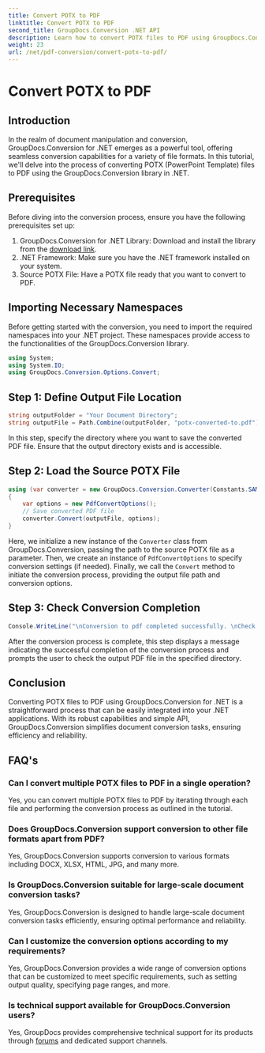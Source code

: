 ```yaml
---
title: Convert POTX to PDF
linktitle: Convert POTX to PDF
second_title: GroupDocs.Conversion .NET API
description: Learn how to convert POTX files to PDF using GroupDocs.Conversion for .NET. Follow this step-by-step tutorial for seamless document conversion.
weight: 23
url: /net/pdf-conversion/convert-potx-to-pdf/
---
```


# Convert POTX to PDF

## Introduction
In the realm of document manipulation and conversion, GroupDocs.Conversion for .NET emerges as a powerful tool, offering seamless conversion capabilities for a variety of file formats. In this tutorial, we'll delve into the process of converting POTX (PowerPoint Template) files to PDF using the GroupDocs.Conversion library in .NET.
## Prerequisites
Before diving into the conversion process, ensure you have the following prerequisites set up:
1. GroupDocs.Conversion for .NET Library: Download and install the library from the [download link](https://releases.groupdocs.com/conversion/net/).
2. .NET Framework: Make sure you have the .NET framework installed on your system.
3. Source POTX File: Have a POTX file ready that you want to convert to PDF.

## Importing Necessary Namespaces
Before getting started with the conversion, you need to import the required namespaces into your .NET project. These namespaces provide access to the functionalities of the GroupDocs.Conversion library.
```csharp
using System;
using System.IO;
using GroupDocs.Conversion.Options.Convert;
```
## Step 1: Define Output File Location
```csharp
string outputFolder = "Your Document Directory";
string outputFile = Path.Combine(outputFolder, "potx-converted-to.pdf");
```
In this step, specify the directory where you want to save the converted PDF file. Ensure that the output directory exists and is accessible.
## Step 2: Load the Source POTX File
```csharp
using (var converter = new GroupDocs.Conversion.Converter(Constants.SAMPLE_POTX))
{
    var options = new PdfConvertOptions();
    // Save converted PDF file
    converter.Convert(outputFile, options);
}
```
Here, we initialize a new instance of the `Converter` class from GroupDocs.Conversion, passing the path to the source POTX file as a parameter. Then, we create an instance of `PdfConvertOptions` to specify conversion settings (if needed). Finally, we call the `Convert` method to initiate the conversion process, providing the output file path and conversion options.
## Step 3: Check Conversion Completion
```csharp
Console.WriteLine("\nConversion to pdf completed successfully. \nCheck output in {0}", outputFolder);
```
After the conversion process is complete, this step displays a message indicating the successful completion of the conversion process and prompts the user to check the output PDF file in the specified directory.

## Conclusion
Converting POTX files to PDF using GroupDocs.Conversion for .NET is a straightforward process that can be easily integrated into your .NET applications. With its robust capabilities and simple API, GroupDocs.Conversion simplifies document conversion tasks, ensuring efficiency and reliability.
## FAQ's
### Can I convert multiple POTX files to PDF in a single operation?
Yes, you can convert multiple POTX files to PDF by iterating through each file and performing the conversion process as outlined in the tutorial.
### Does GroupDocs.Conversion support conversion to other file formats apart from PDF?
Yes, GroupDocs.Conversion supports conversion to various formats including DOCX, XLSX, HTML, JPG, and many more.
### Is GroupDocs.Conversion suitable for large-scale document conversion tasks?
Yes, GroupDocs.Conversion is designed to handle large-scale document conversion tasks efficiently, ensuring optimal performance and reliability.
### Can I customize the conversion options according to my requirements?
Yes, GroupDocs.Conversion provides a wide range of conversion options that can be customized to meet specific requirements, such as setting output quality, specifying page ranges, and more.
### Is technical support available for GroupDocs.Conversion users?
Yes, GroupDocs provides comprehensive technical support for its products through [forums](https://purchase.groupdocs.com/temporary-license/) and dedicated support channels.
